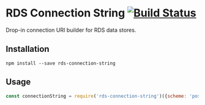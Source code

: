 # RDS Connection String [![Build Status](https://travis-ci.org/mtso/rds-connection-string.svg?branch=master)](https://travis-ci.org/mtso/rds-connection-string)

Drop-in connection URI builder for RDS data stores.

## Installation

```
npm install --save rds-connection-string
```

## Usage

```js
const connectionString = require('rds-connection-string')({scheme: 'postgres'});
```
